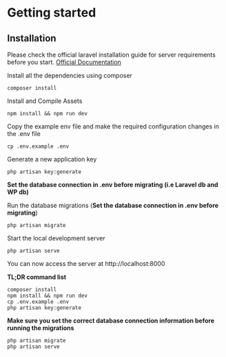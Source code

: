 # Getting started

## Installation

Please check the official laravel installation guide for server requirements before you start. [Official Documentation](https://laravel.com/docs/8.x/installation#installation)



Install all the dependencies using composer

    composer install

Install  and Compile Assets

    npm install && npm run dev

Copy the example env file and make the required configuration changes in the .env file

    cp .env.example .env

Generate a new application key

    php artisan key:generate

**Set the database connection in .env before migrating (i.e Laravel db and WP db)**

Run the database migrations (**Set the database connection in .env before migrating**)

    php artisan migrate
    

Start the local development server

    php artisan serve

You can now access the server at http://localhost:8000

**TL;DR command list**

    composer install
    npm install && npm run dev
    cp .env.example .env
    php artisan key:generate
    
**Make sure you set the correct database connection information before running the migrations**

    php artisan migrate
    php artisan serve

